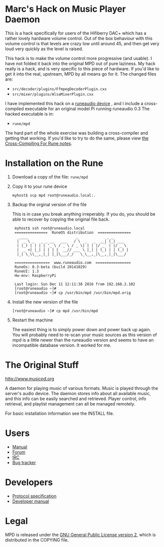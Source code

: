 # Marc's Hack on Music Player Daemon

This is a hack specifically for users of the Hifiberry DAC+ which has a
rather lovely hardware volume control.  Out of the box behaviour with
this volume control is that levels are crazy low until around 45, and
then get very loud very quickly as the level is raised.

This hack is to make the volume control more progressive (and usable).
I have not folded it back into the original MPD out of pure laziness.
My hack really is a hack, and is very specific to this piece of
hardware.  If you'd like to get it into the real, upstream, MPD by all
means go for it.  The changed files are:

 - `src/decoder/plugins/FfmpegDecoderPlugin.cxx`
 - `src/mixer/plugins/AlsaMixerPlugin.cxx`

I have implemented this hack on a [runeaudio
device](http://www.runeaudio.com/) , and I include a cross-compiled
executable for an original model Pi running runeaudio 0.3  The hacked
executable is in: 

- `rune/mpd`

The hard part of the whole exercise was building a cross-compiler and
getting that working.  If you'd like to try to do the same, please view
[the Cross-Compiling For Rune notes](rune/XCOMPILE.md).

# Installation on the Rune

1) Download a copy of the file: `rune/mpd`

2) Copy it to your rune device

   `myhost$ scp mpd root@runeaudio.local:.`

3) Backup the orginal version of the file

   This is in case you break anything irreperably.  If you do, you
   should be able to recover by copying the original file back.

   ```
    myhost$ ssh root@runeaudio.local
    ===============  RuneOS distribution  ===============
      ____                      _             _ _       
     |  _ \ _   _ _ __   ___   / \  _   _  __| (_) ___  
     | |_) | | | | '_ \ / _ \ / _ \| | | |/ _` | |/ _ \ 
     |  _ <| |_| | | | |  __// ___ \ |_| | (_| | | (_) |
     |_| \_\\__,_|_| |_|\___/_/   \_\__,_|\__,_|_|\___/ 
                                                        
    ================  www.runeaudio.com  ================
    RuneOs: 0.3-beta (build 20141029)
    RuneUI: 1.3
    Hw-env: RaspberryPi

    Last login: Sun Dec 11 12:11:38 2016 from 192.168.2.102
    [root@runeaudio ~]# 
    [root@runeaudio ~]# cp /usr/bin/mpd /usr/bin/mpd.orig
    ```

4) Install the new version of the file

    `[root@runeaudio ~]# cp mpd /usr/bin/mpd`

5) Restart the machine

   The easiest thing is to simply power down and power back up again.
   You will probably need to re-scan your music sources as this
   version of mpd is a little newer than the runeaudio version and seems
   to have an incompatible database version.  It worked for me.

# The Original Stuff

http://www.musicpd.org

A daemon for playing music of various formats.  Music is played through the 
server's audio device.  The daemon stores info about all available music, 
and this info can be easily searched and retrieved.  Player control, info
retrieval, and playlist management can all be managed remotely.

For basic installation information see the INSTALL file.

# Users

- [Manual](http://www.musicpd.org/doc/user/)
- [Forum](http://forum.musicpd.org/)
- [IRC](irc://chat.freenode.net/#mpd)
- [Bug tracker](http://bugs.musicpd.org/)

# Developers

- [Protocol specification](http://www.musicpd.org/doc/protocol/)
- [Developer manual](http://www.musicpd.org/doc/developer/)

# Legal

MPD is released under the
[GNU General Public License version 2](https://www.gnu.org/licenses/gpl-2.0.txt),
which is distributed in the COPYING file.
